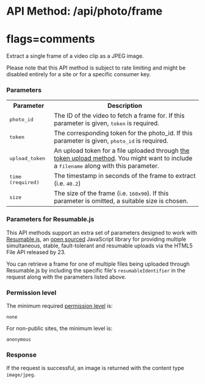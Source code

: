 # API Method: /api/photo/frame
# flags=comments

Extract a single frame of a video clip as a JPEG image.

Please note that this API method is subject to rate limiting and might be disabled entirely for a site or for a specific consumer key.

### Parameters

<table class="pretty">
  <tr><th>Parameter</th><th>Description</th></tr>
  <tr>
    <td>
      <tt>photo_id</tt>
    </td>
    <td>
      The ID of the video to fetch a frame for. If this parameter is given, <tt>token</tt> is required.
    </td>
  </tr>

  <tr>
    <td>
      <tt>token</tt>
    </td>
    <td>
      The corresponding token for the photo_id. If this parameter is given, <tt>photo_id</tt> is required.
    </td>
  </tr>

  <tr>
    <td>
      <tt>upload_token</tt>
    </td>
    <td>
      An upload token for a file uploaded through <a href="photo-get-upload-token">the token upload method</a>. You might want to include a <tt>filename</tt> along with this parameter.
    </td>
  </tr>

  <tr>
    <td>
      <tt>time (required)</tt>
    </td>
    <td>
      The timestamp in seconds of the frame to extract (i.e. <tt>40.2</tt>)
    </td>
  </tr>

  <tr>
    <td>
      <tt>size</tt>
    </td>
    <td>
      The size of the frame (i.e. <tt>160x90</tt>). If this parameter is omitted, a suitable size is chosen.
    </td>
  </tr>
</table>    

### Parameters for Resumable.js

This API methods support an extra set of parameters designed to work with [Resumable.js](https://github.com/23/Resumable.js), an [open sourced](http://www.23developer.com/opensource) JavaScript library for providing multiple simultaneous, stable, fault-tolerant and resumable uploads via the HTML5 File API released by 23.

You can retrieve a frame for one of multiple files being uploaded through Resumable.js by including the specific file's `resumableIdentifier` in the request along with the parameters listed above.


### Permission level 

The minimum required [permission level](index#permission-level) is:

    none

For non-public sites, the minimum level is:

    anonymous


### Response

If the request is successful, an image is returned with the content type `image/jpeg`.
